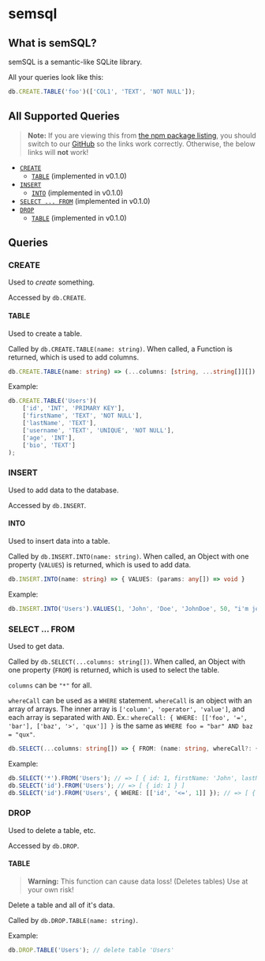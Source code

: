 # semsql

## What is semSQL?

semSQL is a semantic-like SQLite library.

All your queries look like this:

```js
db.CREATE.TABLE('foo')(['COL1', 'TEXT', 'NOT NULL']);
```

## All Supported Queries

> **Note:**
> If you are viewing this from [the npm package listing](https://npmjs.com/package/semsql), you should switch to our [GitHub](https://github.com/thetayloredman/semsql) so the links work correctly.
> Otherwise, the below links will **not** work!

<!-- we used to use : as the separator, but GH doesn't like it. -->

-   [`CREATE`](#query>CREATE)
    -   [`TABLE`](#query>CREATE>TABLE) (implemented in v0.1.0)
-   [`INSERT`](#query>INSERT)
    -   [`INTO`](#query>INSERT>INTO) (implemented in v0.1.0)
-   [`SELECT ... FROM`](#query>SELECT_FROM) (implemented in v0.1.0)
-   [`DROP`](#query>DROP)
    -   [`TABLE`](#query>DROP>TABLE) (implemented in v0.1.0)

## Queries

<a name="query>CREATE">

### CREATE

Used to _create_ something.

Accessed by `db.CREATE`.

<a name="query>CREATE>TABLE">

#### TABLE

Used to create a table.

Called by `db.CREATE.TABLE(name: string)`. When called, a Function is returned, which is used to add columns.

```ts
db.CREATE.TABLE(name: string) => (...columns: [string, ...string[]][]) => void
```

Example:

```ts
db.CREATE.TABLE('Users')(
    ['id', 'INT', 'PRIMARY KEY'],
    ['firstName', 'TEXT', 'NOT NULL'],
    ['lastName', 'TEXT'],
    ['username', 'TEXT', 'UNIQUE', 'NOT NULL'],
    ['age', 'INT'],
    ['bio', 'TEXT']
);
```

<a name="query>INSERT">

### INSERT

Used to add data to the database.

Accessed by `db.INSERT`.

<a name="query>INSERT>INTO">

#### INTO

Used to insert data into a table.

Called by `db.INSERT.INTO(name: string)`. When called, an Object with one property (`VALUES`) is returned, which is used to add data.

```ts
db.INSERT.INTO(name: string) => { VALUES: (params: any[]) => void }
```

Example:

```ts
db.INSERT.INTO('Users').VALUES(1, 'John', 'Doe', 'JohnDoe', 50, "i'm john and i do things");
```

<a name="query>SELECT_FROM">

### SELECT ... FROM

Used to get data.

Called by `db.SELECT(...columns: string[])`. When called, an Object with one property (`FROM`) is returned, which is used to select the table.

`columns` can be `"*"` for all.

`whereCall` can be used as a `WHERE` statement. `whereCall` is an object with an array of arrays. The inner array is `['column', 'operator', 'value']`, and each array is separated with `AND`. Ex.: `whereCall: { WHERE: [['foo', '=', 'bar'], ['baz', '>', 'qux']] }` is the same as `WHERE foo = "bar" AND baz = "qux"`.

```ts
db.SELECT(...columns: string[]) => { FROM: (name: string, whereCall?: { WHERE: [string, '=' | '!=' | '>' | '>=' | '<' | '<=', any][] } }
```

Example:

```ts
db.SELECT('*').FROM('Users'); // => [ { id: 1, firstName: 'John', lastName: 'doe', username: 'JohnDoe', age: 50, bio: "i'm john and i do things" } ]
db.SELECT('id').FROM('Users'); // => [ { id: 1 } ]
db.SELECT('id').FROM('Users', { WHERE: [['id', '<=', 1]] }); // => [ { id: 1 } ]
```

<a name="query>DROP">

### DROP

Used to delete a table, etc.

Accessed by `db.DROP`.

<a name="query>DROP>TABLE">

#### TABLE

> **Warning:**
> This function can cause data loss!
> (Deletes tables)
> Use at your own risk!

Delete a table and all of it's data.

Called by `db.DROP.TABLE(name: string)`.

Example:

```ts
db.DROP.TABLE('Users'); // delete table 'Users'
```
